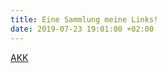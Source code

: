 ```yaml
---
title: Eine Sammlung meine Links!
date: 2019-07-23 19:01:00 +02:00
---
```


[AKK](https://www.akk.org/)